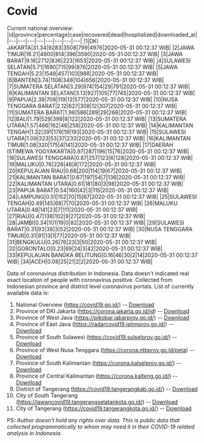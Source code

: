 # Covid
Current national overview:
|id|province|percentage|case|recovered|dead|hospitalized|downloaded_at|
|---|---|---|---|---|---|---|---|
|1|DKI JAKARTA|31.34|9283|3508|799|4976|2020-05-31 00:12:37 WIB|
|2|JAWA TIMUR|16.21|4800|814|396|3590|2020-05-31 00:12:37 WIB|
|3|JAWA BARAT|9.16|2712|836|223|1653|2020-05-31 00:12:37 WIB|
|4|SULAWESI SELATAN|5.71|1690|715|99|876|2020-05-31 00:12:37 WIB|
|5|JAWA TENGAH|5.23|1548|457|103|988|2020-05-31 00:12:37 WIB|
|6|BANTEN|3.74|1108|348|104|656|2020-05-31 00:12:37 WIB|
|7|SUMATERA SELATAN|3.29|974|154|29|791|2020-05-31 00:12:37 WIB|
|8|KALIMANTAN SELATAN|3.13|927|105|77|745|2020-05-31 00:12:37 WIB|
|9|PAPUA|2.39|708|119|12|577|2020-05-31 00:12:37 WIB|
|10|NUSA TENGGARA BARAT|2.12|627|308|12|307|2020-05-31 00:12:37 WIB|
|11|SUMATERA BARAT|1.98|586|289|29|268|2020-05-31 00:12:37 WIB|
|12|BALI|1.79|529|399|8|122|2020-05-31 00:12:37 WIB|
|13|SUMATERA UTARA|1.57|466|162|46|258|2020-05-31 00:12:37 WIB|
|14|KALIMANTAN TENGAH|1.32|391|179|19|193|2020-05-31 00:12:37 WIB|
|15|SULAWESI UTARA|1.09|323|53|37|233|2020-05-31 00:12:37 WIB|
|16|KALIMANTAN TIMUR|1.08|320|175|4|141|2020-05-31 00:12:37 WIB|
|17|DAERAH ISTIMEWA YOGYAKARTA|0.97|287|196|15|76|2020-05-31 00:12:37 WIB|
|18|SULAWESI TENGGARA|0.87|257|123|6|128|2020-05-31 00:12:37 WIB|
|19|MALUKU|0.76|226|46|8|172|2020-05-31 00:12:37 WIB|
|20|KEPULAUAN RIAU|0.68|200|114|19|67|2020-05-31 00:12:37 WIB|
|21|KALIMANTAN BARAT|0.67|197|54|7|136|2020-05-31 00:12:37 WIB|
|22|KALIMANTAN UTARA|0.61|181|80|3|98|2020-05-31 00:12:37 WIB|
|23|PAPUA BARAT|0.54|160|42|3|115|2020-05-31 00:12:37 WIB|
|24|LAMPUNG|0.51|152|70|15|67|2020-05-31 00:12:37 WIB|
|25|SULAWESI TENGAH|0.49|145|68|7|70|2020-05-31 00:12:37 WIB|
|26|MALUKU UTARA|0.48|141|23|7|111|2020-05-31 00:12:37 WIB|
|27|RIAU|0.47|138|102|9|27|2020-05-31 00:12:37 WIB|
|28|JAMBI|0.34|101|19|0|82|2020-05-31 00:12:37 WIB|
|29|SULAWESI BARAT|0.31|93|38|3|52|2020-05-31 00:12:37 WIB|
|30|NUSA TENGGARA TIMUR|0.31|91|13|1|77|2020-05-31 00:12:37 WIB|
|31|BENGKULU|0.26|76|23|3|50|2020-05-31 00:12:37 WIB|
|32|GORONTALO|0.23|69|24|3|42|2020-05-31 00:12:37 WIB|
|33|KEPULAUAN BANGKA BELITUNG|0.16|46|30|2|14|2020-05-31 00:12:37 WIB|
|34|ACEH|0.08|25|21|2|2|2020-05-31 00:12:37 WIB|

Data of coronavirus distribution in Indonesia. Data doesn't indicated real exact location of people with coronavirus positive. Collected from Indonesian province and district level coronavirus portals. List of currently available data is:
1. National Overview (https://covid19.go.id/) -- [Download](https://www.dropbox.com/s/66ly270fw4y76fx/covid_nasional.csv?dl=0)
2. Province of DKI Jakarta (https://corona.jakarta.go.id/id) -- [Download](https://riwayat-file-covid-19-dki-jakarta-jakartagis.hub.arcgis.com/)
3. Province of West Java (https://pikobar.jabarprov.go.id/) -- [Download](https://www.dropbox.com/s/alg0zp60fylq6cn/covid_jabar.csv?dl=0)
4. Province of East Java (https://radarcovid19.jatimprov.go.id/) -- [Download](https://www.dropbox.com/sh/e7vtgcnl4ckbvr4/AADo9UMRDZvrhHn66qTHZOvNa?dl=0)
5. Province of South Sulawesi (https://covid19.sulselprov.go.id/) -- [Download](https://www.dropbox.com/s/z5ek23lwcztj7z7/covid_sulsel.csv?dl=0)
6. Province of West Nusa Tenggara (https://corona.ntbprov.go.id/peta) -- [Download](https://www.dropbox.com/s/4p2k93n42xx0c00/covid_ntb.csv?dl=0)
7. Province of South Kalimantan (https://corona.kalselprov.go.id/) -- [Download](https://www.dropbox.com/sh/7aa2kvz8lb04pzz/AADH1Oj5oFMw2mp-D3JStPRsa?dl=0)
8. Province of Central Kalimantan (https://corona.kalteng.go.id/) -- [Download](https://www.dropbox.com/s/9q01v5r3ys2ozk4/covid_kalteng.csv?dl=0)
9. District of Tangerang (https://covid19.tangerangkab.go.id/) -- [Download](https://www.dropbox.com/sh/yxovyy6sy5bnz4p/AACZzVHinisKmz8oQWyQJ3nua?dl=0)
10. City of South Tangerang (https://lawancovid19.tangerangselatankota.go.id/) -- [Download](https://www.dropbox.com/s/zlvxo4ivswdzmle/covid_tangsel.csv?dl=0)
11. City of Tangerang (https://covid19.tangerangkota.go.id/) -- [Download](https://www.dropbox.com/s/e53224kvdrpjzy0/covid_tangkot.csv?dl=0)

PS: *Author doesn't hold any rights over data. This is public data that collected programmatically to whom may need it in their COVID-19 related analysis in Indonesia.*
